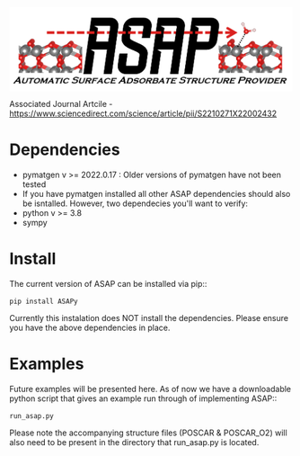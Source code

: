 <img src="ASAP_logo.png" align="middle" />

Associated Journal Artcile  -  https://www.sciencedirect.com/science/article/pii/S2210271X22002432

# Dependencies

- pymatgen v >= 2022.0.17 : Older versions of pymatgen have not been tested
- If you have pymatgen installed all other ASAP dependencies should also be isntalled. However, two dependecies you'll want to verify:
- python v >= 3.8
- sympy 

# Install

The current version of ASAP can be installed via pip:: 

    pip install ASAPy

Currently this instalation does NOT install the dependencies. Please ensure you have the above dependencies in place.

# Examples
Future examples will be presented here. As of now we have a downloadable python script that gives an example run through of implementing ASAP::
	
	run_asap.py

Please note the accompanying structure files (POSCAR & POSCAR_O2) will also need to be present in the directory that run_asap.py is located. 

